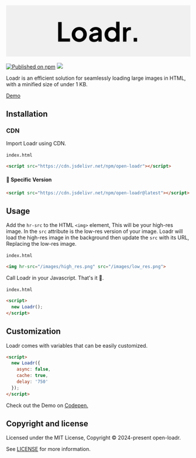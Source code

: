 <p align="center">
<img alt="Logo Banner" src="https://raw.githubusercontent.com/open-loadr/loadr/main/banner/banner.svg?sanitize=true"/>
<br/>

[![Published on npm](https://img.shields.io/npm/v/open-loadr)](https://www.npmjs.com/package/open-loadr)
[![](https://data.jsdelivr.com/v1/package/npm/open-loadr/badge)](https://www.jsdelivr.com/package/npm/open-loadr)
<!--[![npm Downloads](https://img.shields.io/npm/dm/open-emojify?label=npm%20downloads)](https://npm-stat.com/charts.html?package=open-emojify)-->

<div align="left">Loadr is an efficient solution for seamlessly loading large images in HTML, with a minified size of under 1 KB.</div>
<div align="left">

[Demo](https://open-loadr.github.io/loadr/)  

## Installation

### CDN

Import Loadr using CDN.

```index.html```

```html
<script src="https://cdn.jsdelivr.net/npm/open-loadr"></script>
```

#### 🚧 Specific Version
```html
<script src="https://cdn.jsdelivr.net/npm/open-loadr@latest"></script>
```

## Usage
Add the ```hr-src``` to the HTML ```<img>``` element, This will be your high-res image. In the ```src``` attribute is the low-res version of your image. Loadr will load the high-res image in the background then update the ```src``` with its URL, Replacing the low-res image.

```index.html```

```html
<img hr-src="/images/high_res.png" src="/images/low_res.png">
```

Call Loadr in your Javascript. That's it 🎉.

```index.html```

```html
<script>
  new Loadr();
</script>
```

## Customization

Loadr comes with variables that can be easily customized.

```html
<script>
  new Loadr({
    async: false,
    cache: true,
    delay: '750'
  });
</script>
```

Check out the Demo on [Codepen.](https://codepen.io/GreenestGoat/pen/BagqdNR)

## Copyright and license

Licensed under the MIT License, Copyright © 2024-present open-loadr.

See [LICENSE](https://github.com/open-loadr/loadr/blob/main/LICENSE) for more information.
